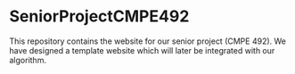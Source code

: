 # SeniorProjectCMPE492
This repository contains the website for our senior project (CMPE 492). We have designed a template website which will later be integrated with our algorithm.
